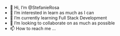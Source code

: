 - 👋 Hi, I’m @StefanieRosa
- 👀 I’m interested in learn as much as I can
- 🌱 I’m currently learning Full Stack Development
- 💞️ I’m looking to collaborate on as much as possible
- 📫 How to reach me ...

<!---
StefanieRosa/StefanieRosa is a ✨ special ✨ repository because its `README.md` (this file) appears on your GitHub profile.
You can click the Preview link to take a look at your changes.
--->
